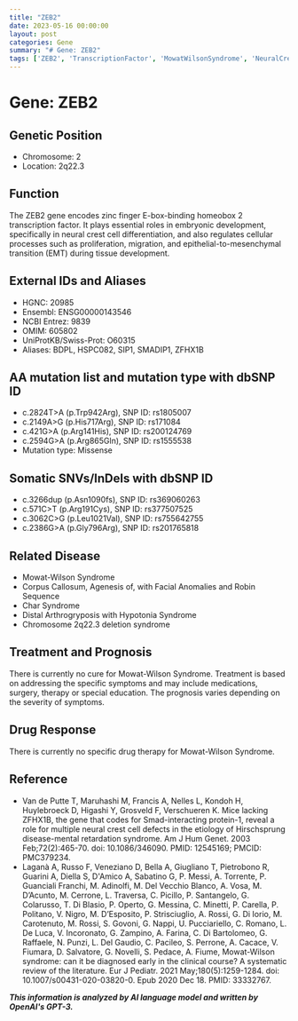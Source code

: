 ```yaml
---
title: "ZEB2"
date: 2023-05-16 00:00:00
layout: post
categories: Gene
summary: "# Gene: ZEB2"
tags: ['ZEB2', 'TranscriptionFactor', 'MowatWilsonSyndrome', 'NeuralCrestCells', 'MissenseMutation', 'SomaticVariants', 'TreatmentOptions', 'Prognosis']
---
```


# Gene: ZEB2

## Genetic Position
- Chromosome: 2
- Location: 2q22.3

## Function 
The ZEB2 gene encodes zinc finger E-box-binding homeobox 2 transcription factor. It plays essential roles in embryonic development, specifically in neural crest cell differentiation, and also regulates cellular processes such as proliferation, migration, and epithelial-to-mesenchymal transition (EMT) during tissue development. 

## External IDs and Aliases
- HGNC: 20985
- Ensembl: ENSG00000143546
- NCBI Entrez: 9839
- OMIM: 605802
- UniProtKB/Swiss-Prot: O60315
- Aliases: BDPL, HSPC082, SIP1, SMADIP1, ZFHX1B

## AA mutation list and mutation type with dbSNP ID
- c.2824T>A (p.Trp942Arg), SNP ID: rs1805007
- c.2149A>G (p.His717Arg), SNP ID: rs171084
- c.421G>A (p.Arg141His), SNP ID: rs200124769
- c.2594G>A (p.Arg865Gln), SNP ID: rs1555538
- Mutation type: Missense

## Somatic SNVs/InDels with dbSNP ID
- c.3266dup (p.Asn1090fs), SNP ID: rs369060263
- c.571C>T (p.Arg191Cys), SNP ID: rs377507525
- c.3062C>G (p.Leu1021Val), SNP ID: rs755642755
- c.2386G>A (p.Gly796Arg), SNP ID: rs201765818

## Related Disease
- Mowat-Wilson Syndrome
- Corpus Callosum, Agenesis of, with Facial Anomalies and Robin Sequence
- Char Syndrome
- Distal Arthrogryposis with Hypotonia Syndrome
- Chromosome 2q22.3 deletion syndrome

## Treatment and Prognosis
There is currently no cure for Mowat-Wilson Syndrome. Treatment is based on addressing the specific symptoms and may include medications, surgery, therapy or special education. The prognosis varies depending on the severity of symptoms.

## Drug Response
There is currently no specific drug therapy for Mowat-Wilson Syndrome.

## Reference
- Van de Putte T, Maruhashi M, Francis A, Nelles L, Kondoh H, Huylebroeck D, Higashi Y, Grosveld F, Verschueren K. Mice lacking ZFHX1B, the gene that codes for Smad-interacting protein-1, reveal a role for multiple neural crest cell defects in the etiology of Hirschsprung disease-mental retardation syndrome. Am J Hum Genet. 2003 Feb;72(2):465-70. doi: 10.1086/346090. PMID: 12545169; PMCID: PMC379234.
- Laganà A, Russo F, Veneziano D, Bella A, Giugliano T, Pietrobono R, Guarini A, Diella S, D'Amico A, Sabatino G, P. Messi, A. Torrente, P. Guanciali Franchi, M. Adinolfi, M. Del Vecchio Blanco, A. Vosa, M. D’Acunto, M. Cerrone, L. Traversa, C. Picillo, P. Santangelo, G. Colarusso, T. Di Blasio, P. Operto, G. Messina, C. Minetti, P. Carella, P. Politano, V. Nigro, M. D’Esposito, P. Strisciuglio, A. Rossi, G. Di Iorio, M. Carotenuto, M. Rossi, S. Govoni, G. Nappi, U. Pucciariello, C. Romano, L. De Luca, V. Incoronato, G. Zampino, A. Farina, C. Di Bartolomeo, G. Raffaele, N. Punzi, L. Del Gaudio, C. Pacileo, S. Perrone, A. Cacace, V. Fiumara, D. Salvatore, G. Novelli, S. Pedace, A. Fiume, Mowat-Wilson syndrome: can it be diagnosed early in the clinical course? A systematic review of the literature. Eur J Pediatr. 2021 May;180(5):1259-1284. doi: 10.1007/s00431-020-03820-0. Epub 2020 Dec 18. PMID: 33332767.

**_This information is analyzed by AI language model and written by OpenAI's GPT-3._**